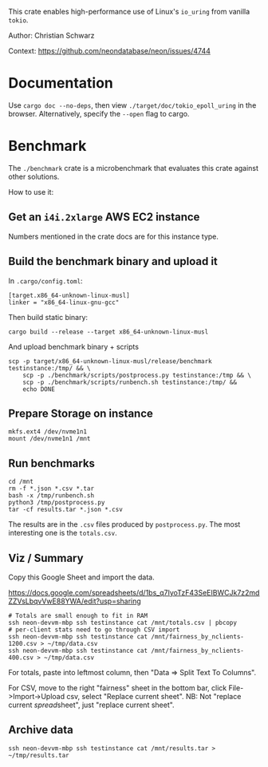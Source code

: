 This crate enables high-performance use of Linux's `io_uring` from vanilla `tokio`.

Author: Christian Schwarz

Context: https://github.com/neondatabase/neon/issues/4744

# Documentation

Use `cargo doc --no-deps`, then view `./target/doc/tokio_epoll_uring` in the browser. Alternatively, specify the `--open` flag to cargo.

# Benchmark

The `./benchmark` crate is a microbenchmark that evaluates this crate against other solutions.

How to use it:

## Get an `i4i.2xlarge` AWS EC2 instance

Numbers mentioned in the crate docs are for this instance type.

## Build the benchmark binary and upload it

In `.cargo/config.toml`:

```
[target.x86_64-unknown-linux-musl]
linker = "x86_64-linux-gnu-gcc"
```

Then build static binary:

```
cargo build --release --target x86_64-unknown-linux-musl
```

And upload benchmark binary + scripts

```
scp -p target/x86_64-unknown-linux-musl/release/benchmark testinstance:/tmp/ && \
    scp -p ./benchmark/scripts/postprocess.py testinstance:/tmp && \
    scp -p ./benchmark/scripts/runbench.sh testinstance:/tmp/ &&
    echo DONE
```

## Prepare Storage on instance

```
mkfs.ext4 /dev/nvme1n1
mount /dev/nvme1n1 /mnt
```

## Run benchmarks

```
cd /mnt
rm -f *.json *.csv *.tar
bash -x /tmp/runbench.sh
python3 /tmp/postprocess.py
tar -cf results.tar *.json *.csv
```

The results are in the `.csv` files produced by `postprocess.py`.
The most interesting one is the `totals.csv`.

## Viz / Summary

Copy this Google Sheet and import the data.

https://docs.google.com/spreadsheets/d/1bs_q7IyoTzF43SeEIBWCJk7z2mdZZVsLbqvVwE88YWA/edit?usp=sharing

```
# Totals are small enough to fit in RAM
ssh neon-devvm-mbp ssh testinstance cat /mnt/totals.csv | pbcopy
# per-client stats need to go through CSV import
ssh neon-devvm-mbp ssh testinstance cat /mnt/fairness_by_nclients-1200.csv > ~/tmp/data.csv
ssh neon-devvm-mbp ssh testinstance cat /mnt/fairness_by_nclients-400.csv > ~/tmp/data.csv
```

For totals, paste into leftmost column, then "Data => Split Text To Columns".

For CSV, move to the right "fairness" sheet in the bottom bar, click File->Import->Upload csv, select "Replace current sheet".
NB: Not "replace current *spread*sheet", just "replace current sheet".

## Archive data

```
ssh neon-devvm-mbp ssh testinstance cat /mnt/results.tar > ~/tmp/results.tar
```
